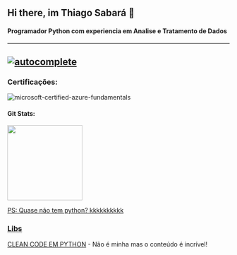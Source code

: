 ## Hi there, im Thiago Sabará 👋
#### Programador Python com experiencia em Analise e Tratamento de Dados 
---
[![autocomplete](https://codeium.com/badges/user/tlsabara/autocomplete)](https://codeium.com/profile/tlsabara)
---

### Certificações:
![microsoft-certified-azure-fundamentals](https://user-images.githubusercontent.com/78706759/232228919-533e4f7a-621f-4767-853f-ff7d68ccdfac.png)


#### Git Stats:
<div align="left">
  <a href="https://www.linkedin.com/in/tlsabara/">
  <img height="170em" src="https://github-readme-stats.vercel.app/api/top-langs/?username=tlsabara&layout=compact&langs_count=7&theme=slateorange"/>
  <p>PS: Quase não tem python? kkkkkkkkkk </p>

</div>

### Libs

[CLEAN CODE EM PYTHON](https://github.com/tlsabara/clean-code-python) - Não é minha mas o conteúdo é incrível!


